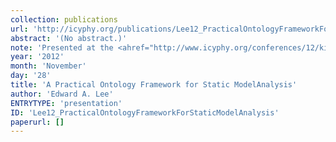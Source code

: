 ```yaml
---
collection: publications
url: 'http://icyphy.org/publications/Lee12_PracticalOntologyFrameworkForStaticModelAnalysis'
abstract: '(No abstract.)'
note: 'Presented at the <ahref="http://www.icyphy.org/conferences/12/kickoff/index.htm">iCyPhy Kickoff</a>, November 29 & 30, 2012,Berkeley.'
year: '2012'
month: 'November'
day: '28'
title: 'A Practical Ontology Framework for Static ModelAnalysis'
author: 'Edward A. Lee'
ENTRYTYPE: 'presentation'
ID: 'Lee12_PracticalOntologyFrameworkForStaticModelAnalysis'
paperurl: []
---
```

